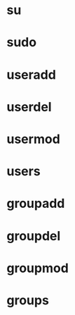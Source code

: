 # su

# sudo

# useradd

# userdel

# usermod

# users

# groupadd

# groupdel

# groupmod

# groups

